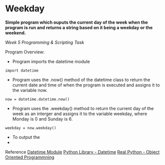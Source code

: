 # Weekday
**Simple program which ouputs the current day of the week when the program is run and returns a string based on it being a weekday or the weekend.**

*Week 5 Programming &amp; Scripting Task*

Program Overview:

- Program imports the datetime module
```
import datetime
```
- Program uses the .now() method of the datetime class to return the current date and time of when the program is executed and assigns it to the variable now.
```
now = datetime.datetime.now()
```
- Program uses the .weekday() method to return the current day of the week as an interger and assigns it to the variable weekday, where Monday is 0 and Sunday is 6.
```
weekday = now.weekday()
```
- To output the
- 


Reference
[Datetime Module](https://www.programiz.com/python-programming/datetime)
[Python Library - Datetime](https://docs.python.org/3/library/datetime.html)
[Real Python - Object Oriented Programmning](https://realpython.com/python3-object-oriented-programming/)

